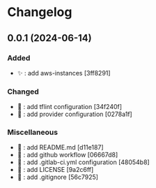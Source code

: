 # Changelog

<a name="0.0.1"></a>
## 0.0.1 (2024-06-14)

### Added

- ✨ : add aws-instances [3ff8291]

### Changed

- 🔧 : add tflint configuration [34f240f]
- 🔧 : add provider configuration [0278a1f]

### Miscellaneous

- 📝 : add README.md [d11e187]
-  👷 : add github workflow [06667d8]
-  👷 : add .gitlab-ci.yml configuration [48054b8]
- 📄 : add LICENSE [9a2c6ff]
- 🙈 : add .gitignore [56c7925]


